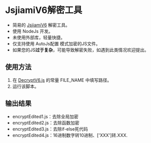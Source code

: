 # JsjiamiV6解密工具
* 简易的 [JsjiamiV6](https://www.jsjiami.com/) 解密工具。
* 使用 NodeJs 开发。
* 未使用外部库，轻量快捷。
* 仅支持使用 AutoJs配置 模式加密的JS文件。
* 如果您的JS**过于复杂**，可能导致解密失败，如遇到此类情况欢迎提出。
## 使用方法
1. 在 [DecryptV6.js](https://github.com/NXY666/JavaScriptV6Decryptor/blob/master/DecryptV6.js) 的常量 FILE_NAME 中填写路径。
2. 运行该脚本。

## 输出结果
* encryptEdited1.js：去除全局加密
* encryptEdited2.js：去除函数加密
* encryptEdited3.js：去除if-else死代码
* encryptEdited4.js：16进制数字转10进制、['XXX']转.XXX.
